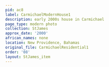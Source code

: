 ```yaml
---
pid: ac8
label: CarmichaelModernHouse1
description: early 2000s house in Carmichael
page_type: modern photo
collection: StJames
approx_date: '2000'
african_names: none
location: New Providence, Bahamas
original_file: CarmichaelResidential1
order: '08'
layout: StJames_item
---
```

